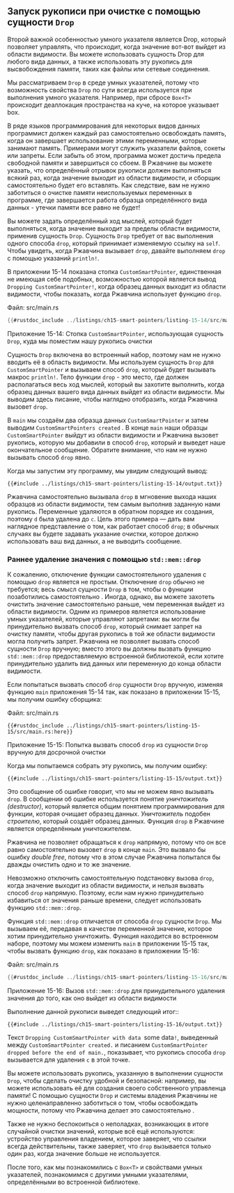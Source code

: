 ## Запуск рукописи при очистке с помощью сущности `Drop`

Второй важной особенностью умного указателя является Drop, который позволяет управлять, что происходит, когда значение вот-вот выйдет из области видимости. Вы можете использовать сущность Drop для любого вида данных, а также использовать эту рукопись для высвобождения памяти, таких как файлы или сетевые соединения.

Мы рассматриваем `Drop` в среде умных указателей, потому что возможность свойства `Drop` по сути всегда используется при выполнения умного указателя. Например, при сбросе `Box<T>` происходит деаллокация пространства на куче, на которое указывает box.

В ряде языков программирования для некоторых видов данных программист должен каждый раз самостоятельно освобождать память, когда он завершает использование этими переменными, которые занимают память. Примерами могут служить указатели файлов, сокеты или запреты. Если забыть об этом, программа может достичь предела свободной памяти и завершиться со сбоем. В Ржавчине вы можете указать, что определённый отрывок рукописи должен выполняться всякий раз, когда значение выходит из области видимости, и сборщик самостоятельно будет его вставлять. Как следствие, вам не нужно заботиться о очистке памяти неиспользуемых переменных в программе, где завершается работа образца определённого вида данных - утечки памяти все равно не будет!

Вы можете задать определённый ход мыслей, который будет выполняться, когда значение выходит за пределы области видимости, применив сущность `Drop`. Сущность `Drop` требует от вас выполнения одного способа `drop`, который принимает изменяемую ссылку на `self`. Чтобы увидеть, когда Ржавчина вызывает `drop`, давайте выполняем `drop` с помощью указаний `println!`.

В приложении 15-14 показана стопка `CustomSmartPointer`, единственная не имеющая себе подобных, возможностью которой является вывод `Dropping CustomSmartPointer!`, когда образец данных выходит из области видимости, чтобы показать, когда Ржавчина использует функцию `drop`.

<span class="filename">Файл: src/main.rs</span>

```rust
{{#rustdoc_include ../listings/ch15-smart-pointers/listing-15-14/src/main.rs}}
```

<span class="caption">Приложение 15-14: Стопка <code>CustomSmartPointer</code>, использующая сущность <code>Drop</code>, куда мы поместим нашу рукопись очистки</span>

Сущность `Drop` включена во встроенный набор, поэтому нам не нужно вводить её в область видимости. Мы используем сущность `Drop` для `CustomSmartPointer` и вызываем способ `drop`, который будет вызывать макрос `println!`. Тело функции `drop` - это место, где должен располагаться весь ход мыслей, который вы захотите выполнить, когда образец данных вашего вида данных выйдет из области видимости. Мы выводим здесь писание,  чтобы наглядно отобразить, когда Ржавчина вызовет `drop`.

В `main` мы создаём два образца данных `CustomSmartPointer` и затем выводим `CustomSmartPointers created` . В конце `main` наши образцы `CustomSmartPointer` выйдут из области видимости и Ржавчина вызовет рукопись, которую мы добавили в способ `drop`, который и выведет наше окончательное сообщение. Обратите внимание, что нам не нужно вызывать способ `drop` явно.

Когда мы запустим эту программу, мы увидим следующий вывод:

```console
{{#include ../listings/ch15-smart-pointers/listing-15-14/output.txt}}
```

Ржавчина самостоятельно вызывала `drop` в мгновение выхода наших образцов из области видимости, тем самым выполнив заданную нами рукопись. Переменные удаляются в обратном порядке их создания, поэтому `d` была удалена до `c`. Цель этого примера — дать вам наглядное представление о том, как работает способ `drop`; в обычных случаях вы будете задавать указание очистки, которое должно использовать ваш вид данных, а не выводить сообщение.

### Раннее удаление значения с помощью `std::mem::drop`

К сожалению, отключение функции самостоятельного удаления с помощью `drop` является не простым. Отключение `drop` обычно не требуется; весь смысл сущности `Drop` в том, чтобы о функции позаботились самостоятельно . Иногда, однако, вы можете захотеть очистить значение самостоятельно раньше, чем переменная выйдет из области видимости. Одним из примеров является использование умных указателей, которые управляют запретами: вы могли бы принудительно вызвать способ `drop`, который снимает запрет на очистку памяти, чтобы другая рукопись в той же области видимости могла получить запрет. Ржавчина не позволяет вызвать способ сущности `Drop` вручную; вместо этого вы должны вызвать функцию `std::mem::drop` предоставляемую встроенной библиотекой, если хотите принудительно удалить вид данных или переменную до конца области видимости.

Если попытаться вызвать способ `drop` сущности `Drop` вручную, изменяя функцию `main` приложения 15-14 так, как показано в приложении 15-15, мы получим ошибку сборщика:

<span class="filename">Файл: src/main.rs</span>

```rust,ignore,does_not_compile
{{#rustdoc_include ../listings/ch15-smart-pointers/listing-15-15/src/main.rs:here}}
```

<span class="caption">Приложение 15-15: Попытка вызвать способ <code>drop</code> из сущности <code>Drop</code> вручную для досрочной очистки</span>

Когда мы попытаемся собрать эту рукопись, мы получим ошибку:

```console
{{#include ../listings/ch15-smart-pointers/listing-15-15/output.txt}}
```

Это сообщение об ошибке говорит, что мы не можем явно вызывать `drop`. В сообщении об ошибке используется понятие *уничтожитель (destructor)*, который является общим понятием программирования для функции, которая очищает образец данных. *Уничтожитель* подобен *строителю*, который создаёт образец данных. Функция `drop` в Ржавчине является определённым уничтожителем.

Ржавчина не позволяет обращаться к `drop` напрямую, потому что он все равно самостоятельно вызовет `drop` в конце `main`. Это вызвало бы ошибку *double free*, потому что в этом случае Ржавчина попытался бы дважды очистить одно и то же значение.

Невозможно отключить самостоятельную подстановку вызова `drop`, когда значение выходит из области видимости, и нельзя вызвать способ `drop` напрямую. Поэтому, если нам нужно принудительно избавиться от значения раньше времени, следует использовать функцию `std::mem::drop`.

Функция `std::mem::drop` отличается от способа `drop` сущности `Drop`. Мы вызываем её, передавая в качестве переменной значение, которое хотим принудительно уничтожить. Функция находится во встроенном наборе, поэтому мы можем изменить `main` в приложении 15-15 так, чтобы вызвать функцию `drop`, как показано в приложении 15-16:

<span class="filename">Файл: src/main.rs</span>

```rust
{{#rustdoc_include ../listings/ch15-smart-pointers/listing-15-16/src/main.rs:here}}
```

<span class="caption">Приложение 15-16: Вызов <code>std::mem::drop</code> для принудительного удаления значения до того, как оно выйдет из области видимости</span>

Выполнение данной рукописи выведет следующий итог::

```console
{{#include ../listings/ch15-smart-pointers/listing-15-16/output.txt}}
```

Текст `Dropping CustomSmartPointer with data `some data`!`, выведенный между `CustomSmartPointer created.` и писанием `CustomSmartPointer dropped before the end of main.`, показывает, что рукопись способа `drop` вызывается для удаления `c` в этой точке.

Вы можете использовать рукопись, указанную в выполнении сущности `Drop`, чтобы сделать очистку удобной и безопасной: например, вы можете использовать её для создания своего собственного управленца памяти! С помощью сущности `Drop` и системы владения Ржавчины не нужно целенаправленно заботиться о том, чтобы освобождать мощности, потому что Ржавчина делает это самостоятельно .

Также не нужно беспокоиться о неполадках, возникающих в итоге случайной очистки значений, которые всё ещё используются: устройство управления владением, которое заверяет, что ссылки всегда действительны, также заверяет, что `drop` вызывается только один раз, когда значение больше не используется.

После того, как мы познакомились с `Box<T>` и свойствами умных указателей, познакомимся с другими умными указателями, определёнными во встроенной библиотеке.
